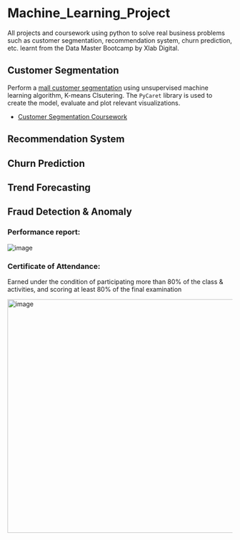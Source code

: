 # Machine_Learning_Project
All projects and coursework using python to solve real business problems such as customer segmentation, recommendation system, churn prediction, etc.  learnt from the Data Master Bootcamp by Xlab Digital. 

## Customer Segmentation 

Perform a [mall customer segmentation](https://www.kaggle.com/datasets/vjchoudhary7/customer-segmentation-tutorial-in-python) using unsupervised machine learning algorithm, K-means Clsutering. The `PyCaret` library is used to create the model, evaluate and plot relevant visualizations.
* [Customer Segmentation Coursework](https://github.com/TanyamonSiri/Machine_Learning_Project/tree/main/Customer_Segmentation)

## Recommendation System

## Churn Prediction

## Trend Forecasting


## Fraud Detection & Anomaly



### Performance report:
![image](https://github.com/TanyamonSiri/Machine_Learning_Project/assets/125655019/d2978ade-bc9b-440a-8675-a12e6aa49b55)

### Certificate of Attendance:
Earned under the condition of participating more than 80% of the class & activities, and scoring at least 80% of the final examination 

<img width="524" alt="image" src="https://github.com/TanyamonSiri/Machine_Learning_Project/assets/125655019/d544f2c2-4447-4af2-b43d-c06b22a7003d">



